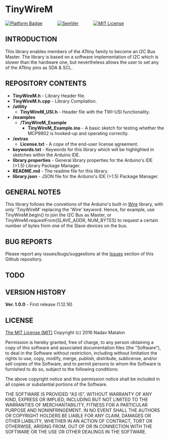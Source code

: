 
# TinyWireM

[![Platform Badge](https://img.shields.io/badge/platform-Arduino-orange.svg)](https://www.arduino.cc/)
&nbsp;&nbsp;&nbsp;&nbsp;&nbsp;&nbsp;&nbsp;&nbsp;&nbsp;&nbsp;
[![SemVer](https://img.shields.io/badge/SemVer-1.0.0-brightgreen.svg)](http://semver.org/)
&nbsp;&nbsp;&nbsp;&nbsp;&nbsp;&nbsp;&nbsp;&nbsp;&nbsp;&nbsp;
[![MIT License](https://img.shields.io/badge/license-MIT-blue.svg)](https://opensource.org/licenses/MIT)

## INTRODUCTION

This library enables members of the ATtiny family to become an I2C Bus Master. The library is based on a software implementation of I2C which is slower than the hardware one, but nevertheless allows the user to set any of the ATtiny pins as SDA & SCL.

## REPOSITORY CONTENTS

- **TinyWireM.h** - Library Header file.
- **TinyWireM.h.cpp** - Library Compilation.
- **/utility** 
    - **TinyWireM_USI.h** - Header file with the TWI-USI functionality.
- **/examples**  
    - **/TinyWireM_Example**
        - **TinyWireM_Example.ino** - A basic sketch for testing whether the MCP9802 is hooked-up and operating correctly.
- **/extras** 
    - **License.txt** - A cope of the end-user license agreement.  
- **keywords.txt** - Keywords for this library which will be highlighted in sketches within the Arduino IDE. 
- **library.properties** - General library properties for the Arduino's IDE (>1.5) Library Package Manager.
- **README.md** - The readme file for this library.
- **library.json** - JSON file for the Arduino's IDE (>1.5) Package Manager.


## GENERAL NOTES

This library follows the convetions of the Arduino's built-in [Wire](https://github.com/arduino/Arduino/tree/master/hardware/arduino/avr/libraries/Wire) library, with only 'TinyWireM' replacing the 'Wire' keyword. Hence, for example, use TinyWireM.begin() to join the I2C Bus as Master, or TinyWireM.requestFrom(SLAVE_ADDR, NUM_BYTES) to request a certain number of bytes from one of the Slave devices on the bus.


## BUG REPORTS

Please report any issues/bugs/suggestions at the [Issues](https://github.com/nadavmatalon/TinyWireM/issues) section of this Github repository.


## TODO


## VERSION HISTORY

__Ver. 1.0.0__ - First release (1.12.16)  


## LICENSE

[The MIT License (MIT)](https://opensource.org/licenses/MIT)
Copyright (c) 2016 Nadav Matalon

Permission is hereby granted, free of charge, to any person obtaining a copy of this software and associated documentation files (the "Software"), to deal in the Software without restriction, including without limitation the rights to use, copy, modify, merge, publish, distribute, sublicense, and/or sell copies of the Software, and to permit persons to whom the Software is furnished to do so, subject to the following conditions:

The above copyright notice and this permission notice shall be included in all copies or substantial portions of the Software.

THE SOFTWARE IS PROVIDED "AS IS", WITHOUT WARRANTY OF ANY KIND, EXPRESS OR IMPLIED, INCLUDING BUT NOT LIMITED TO THE WARRANTIES OF MERCHANTABILITY, FITNESS FOR A PARTICULAR PURPOSE AND NONINFRINGEMENT. IN NO EVENT SHALL THE AUTHORS OR COPYRIGHT HOLDERS BE LIABLE FOR ANY CLAIM, DAMAGES OR OTHER LIABILITY, WHETHER IN AN ACTION OF CONTRACT, TORT OR OTHERWISE, ARISING FROM, OUT OF OR IN CONNECTION WITH THE SOFTWARE OR THE USE OR OTHER DEALINGS IN THE SOFTWARE.

